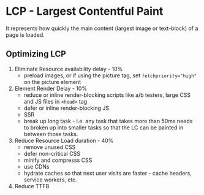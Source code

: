 # LCP - Largest Contentful Paint
It represents how quickly the main content (largest image or text-block) of a page is loaded.

## Optimizing LCP
1. Eliminate Resource availability delay - 10%
    - preload images, or if using the picture tag, set `fetchpriority="high"` on the picture element
1. Element Render Delay - 10%
    - reduce or inline render-blocking scripts like a/b testers, large CSS and JS files in `<head>` tag
    - defer or inline render-blocking JS
    - SSR
    - break up long task - i.e. any task that takes more than 50ms needs to broken up into smaller tasks so that the LC can be painted in between those tasks.
1. Reduce Resource Load duration - 40%
    - remove unused CSS
    - defer non-critical CSS
    - minify and compresss CSS
    - use CDNs 
    - hydrate caches so that next user visits are faster - cache headers, service workers, etc.
1. Reduce TTFB
    

